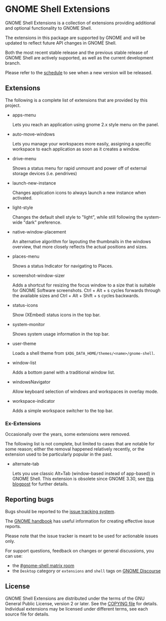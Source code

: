 <!--
SPDX-FileCopyrightText: 2011 Giovanni Campagna <gcampagna@src.gnome.org>
SPDX-FileCopyrightText: 2011 Adam Dingle <adam@yorba.org>
SPDX-FileCopyrightText: 2011 Vamsi Krishna Brahmajosyula <vamsikrishna.brahmajosyula@gmail.com>
SPDX-FileCopyrightText: 2014 Michael Catanzaro <mcatanzaro@gnome.org>
SPDX-FileCopyrightText: 2015 Florian Müllner <fmuellner@gnome.org>
SPDX-FileCopyrightText: 2019 Fabian P. Schmidt <kerel-fs@gmx.de>
SPDX-FileCopyrightText: 2024 Aral Balkan <aral@aralbalkan.com>"""
SPDX-License-Identifier: CC-BY-SA-4.0
-->

# GNOME Shell Extensions

GNOME Shell Extensions is a collection of extensions providing additional
and optional functionality to GNOME Shell.

The extensions in this package are supported by GNOME and will be updated
to reflect future API changes in GNOME Shell.

Both the most recent stable release and the previous stable release of
GNOME Shell are actively supported, as well as the current development
branch.

Please refer to the [schedule] to see when a new version will be released.

[schedule]: https://release.gnome.org/calendar

## Extensions

The following is a complete list of extensions that are provided by this
project.

 * apps-menu

     Lets you reach an application using gnome 2.x style menu on the panel.

 * auto-move-windows

     Lets you manage your workspaces more easily, assigning a specific workspace to
     each application as soon as it creates a window.

 * drive-menu
 
     Shows a status menu for rapid unmount and power off of external storage devices
  (i.e. pendrives)

 * launch-new-instance

     Changes application icons to always launch a new instance when activated.

 * light-style

    Changes the default shell style to "light", while still following the
    system-wide "dark" preference.

 * native-window-placement

     An alternative algorithm for layouting the thumbnails in the windows overview, that
  more closely reflects the actual positions and sizes.

 * places-menu

     Shows a status Indicator for navigating to Places.

 * screenshot-window-sizer

     Adds a shortcut for resizing the focus window to a size that is suitable for GNOME Software screenshots. Ctrl + Alt + s cycles forwards through the available sizes and Ctrl + Alt + Shift + s cycles backwards.

 * status-icons

    Show (XEmbed) status icons in the top bar.

 * system-monitor

    Shows system usage information in the top bar.

 * user-theme

     Loads a shell theme from `$XDG_DATA_HOME/themes/<name>/gnome-shell`.

 * window-list

     Adds a bottom panel with a traditional window list.

 * windowsNavigator

     Allow keyboard selection of windows and workspaces in overlay mode.

 * workspace-indicator

     Adds a simple workspace switcher to the top bar.

### Ex-Extensions

  Occasionally over the years, some extensions were removed.

  The following list is not complete, but limited to cases that
  are notable for some reason; either the removal happened
  relatively recently, or the extension used to be particularly
  popular in the past.

 * alternate-tab

     Lets you use classic Alt+Tab (window-based instead of app-based) in GNOME Shell.
     This extension is obsolete since GNOME 3.30, see [this blogpost][alternatetab-post]
     for further details.

[alternatetab-post]: https://blogs.gnome.org/fmuellner/2018/10/11/the-future-of-alternatetab-and-why-you-need-not-worry/

## Reporting bugs

Bugs should be reported to the [issue tracking system][bug-tracker].

The [GNOME handbook][bug-handbook] has useful information for creating
effective issue reports.

Please note that the issue tracker is meant to be used for
actionable issues only.

For support questions, feedback on changes or general discussions,
you can use:

 - the [#gnome-shell matrix room][matrix-room]
 - the `Desktop` category or `extensions` and `shell` tags on [GNOME Discourse][discourse]

[bug-tracker]: https://gitlab.gnome.org/GNOME/gnome-shell-extensions/issues
[bug-handbook]: https://handbook.gnome.org/issues/reporting.html
[matrix-room]: https://matrix.to/#/#gnome-shell:gnome.org
[discourse]: https://discourse.gnome.org

## License

GNOME Shell Extensions are distributed under the terms of the GNU General
Public License, version 2 or later. See the [COPYING file][license] for details.
Individual extensions may be licensed under different terms, see each source
file for details.

[license]: COPYING
